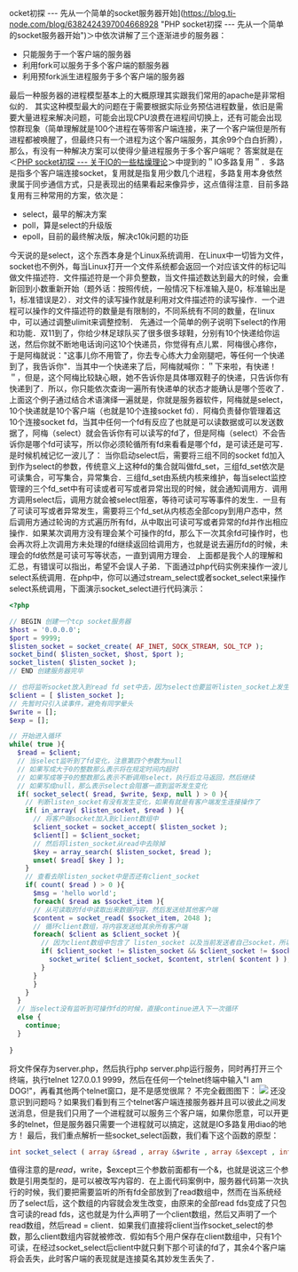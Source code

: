 ocket初探 --- 先从一个简单的socket服务器开始](https://blog.ti-node.com/blog/6382424397004668928 "PHP socket初探 --- 先从一个简单的socket服务器开始")＞中依次讲解了三个逐渐进步的服务器：
- 只能服务于一个客户端的服务器
- 利用fork可以服务于多个客户端的额服务器
- 利用预fork派生进程服务于多个客户端的服务器

最后一种服务器的进程模型基本上的大概原理其实跟我们常用的apache是非常相似的．
其实这种模型最大的问题在于需要根据实际业务预估进程数量，依旧是需要大量进程来解决问题，可能会出现CPU浪费在进程间切换上，还有可能会出现惊群现象（简单理解就是100个进程在等带客户端连接，来了一个客户端但是所有进程都被唤醒了，但最终只有一个进程为这个客户端服务，其余99个白白折腾），那么，有没有一种解决方案可以使得少量进程服务于多个客户端呢？
答案就是在＜[PHP socket初探 --- 关于IO的一些枯燥理论](https://blog.ti-node.com/blog/6389362802519179264 "PHP socket初探 --- 关于IO的一些枯燥理论")＞中提到的＂IO多路复用＂．多路是指多个客户端连接socket，复用就是指复用少数几个进程，多路复用本身依然隶属于同步通信方式，只是表现出的结果看起来像异步，这点值得注意．目前多路复用有三种常用的方案，依次是：
- select，最早的解决方案
- poll，算是select的升级版
- epoll，目前的最终解决版，解决c10k问题的功臣

今天说的是select，这个东西本身是个Linux系统调用．在Linux中一切皆为文件，socket也不例外，每当Linux打开一个文件系统都会返回一个对应该文件的标记叫做文件描述符．文件描述符是一个非负整数，当文件描述数达到最大的时候，会重新回到小数重新开始（题外话：按照传统，一般情况下标准输入是0，标准输出是1，标准错误是2）．对文件的读写操作就是利用对文件描述符的读写操作．一个进程可以操作的文件描述符的数量是有限制的，不同系统有不同的数量，在linux中，可以通过调整ulimit来调整控制．
先通过一个简单的例子说明下select的作用和功能．双11到了，你给少林足球队买了很多很多球鞋，分别有10个快递给你运送，然后你就不断地电话询问这10个快递员，你觉得有点儿累．阿梅很心疼你，于是阿梅就说："这事儿你不用管了，你去专心练大力金刚腿吧，等任何一个快递到了，我告诉你"．当其中一个快递来了后，阿梅就喊你：＂下来啦，有快递！＂，但是，这个阿梅比较缺心眼，她不告诉你是具体哪双鞋子的快递，只告诉你有快递到了．所以，你只能依次查询一遍所有快递单的状态才能确认是哪个签收了．
上面这个例子通过结合术语演绎一遍就是，你就是服务器软件，阿梅就是select，10个快递就是10个客户端（也就是10个连接socket fd）．阿梅负责替你管理着这10个连接socket fd，当其中任何一个fd有反应了也就是可以读数据或可以发送数据了，阿梅（select）就会告诉你有可以读写的fd了，但是阿梅（select）不会告诉你是哪个fd可读写，所以你必须轮循所有fd来看看是哪个fd，是可读还是可写．
是时候机械记忆一波儿了：
当你启动select后，需要将三组不同的socket fd加入到作为select的参数，传统意义上这种fd的集合就叫做fd_set，三组fd_set依次是可读集合，可写集合，异常集合．三组fd_set由系统内核来维护，每当select监控管理的三个fd_set中有可读或者可写或者异常出现的时候，就会通知调用方．调用方调用select后，调用方就会被select阻塞，等待可读可写等事件的发生．一旦有了可读可写或者异常发生，需要将三个fd_set从内核态全部copy到用户态中，然后调用方通过轮询的方式遍历所有fd，从中取出可读可写或者异常的fd并作出相应操作．如果某次调用方没有理会某个可操作的fd，那么下一次其余fd可操作时，也会再次将上次调用方未处理的fd继续返回给调用方，也就是说去遍历fd的时候，未理会的fd依然是可读可写等状态，一直到调用方理会．
上面都是我个人的理解和汇总，有错误可以指出，希望不会误人子弟．下面通过php代码实例来操作一波儿select系统调用．在php中，你可以通过stream_select或者socket_select来操作select系统调用，下面演示socket_select进行代码演示：
```php
<?php

// BEGIN 创建一个tcp socket服务器
$host = '0.0.0.0';
$port = 9999;
$listen_socket = socket_create( AF_INET, SOCK_STREAM, SOL_TCP );
socket_bind( $listen_socket, $host, $port );
socket_listen( $listen_socket );
// END 创建服务器完毕 

// 也将监听socket放入到read fd set中去，因为select也要监听listen_socket上发生事件
$client = [ $listen_socket ];
// 先暂时只引入读事件，避免有同学晕头
$write = [];
$exp = [];

// 开始进入循环
while( true ){
  $read = $client;
  // 当select监听到了fd变化，注意第四个参数为null
  // 如果写成大于0的整数那么表示将在规定时间内超时
  // 如果写成等于0的整数那么表示不断调用select，执行后立马返回，然后继续
  // 如果写成null，那么表示select会阻塞一直到监听发生变化
  if( socket_select( $read, $write, $exp, null ) > 0 ){
    // 判断listen_socket有没有发生变化，如果有就是有客户端发生连接操作了
    if( in_array( $listen_socket, $read ) ){
	  // 将客户端socket加入到client数组中
	  $client_socket = socket_accept( $listen_socket );
	  $client[] = $client_socket;
	  // 然后将listen_socket从read中去除掉
	  $key = array_search( $listen_socket, $read );
	  unset( $read[ $key ] );
	}
	// 查看去除listen_socket中是否还有client_socket
	if( count( $read ) > 0 ){
	  $msg = 'hello world';
	  foreach( $read as $socket_item ){
      // 从可读取的fd中读取出来数据内容，然后发送给其他客户端
      $content = socket_read( $socket_item, 2048 );
      // 循环client数组，将内容发送给其余所有客户端
      foreach( $client as $client_socket ){
        // 因为client数组中包含了 listen_socket 以及当前发送者自己socket，所以需要排除二者
        if( $client_socket != $listen_socket && $client_socket != $socket_item ){
          socket_write( $client_socket, $content, strlen( $content ) );
        }
      }
	  }
	}
  } 
  // 当select没有监听到可操作fd的时候，直接continue进入下一次循环
  else {
    continue;
  }
  
}
```
将文件保存为server.php，然后执行php server.php运行服务，同时再打开三个终端，执行telnet 127.0.0.1 9999，然后在任何一个telnet终端中输入"I am DOG!"，再看其他两个telnet窗口，是不是感觉很屌？
不完全截图图下：
![](http://static.ti-node.com/6389738812670476289)
还没意识到问题吗？如果我们看到有三个telnet客户端连接服务器并且可以彼此之间发送消息，但是我们只用了一个进程就可以服务三个客户端，如果你愿意，可以开更多的telnet，但是服务器只需要一个进程就可以搞定，这就是IO多路复用diao的地方！
最后，我们重点解析一些socket_select函数，我们看下这个函数的原型：
```php
int socket_select ( array &$read , array &$write , array &$except , int $tv_sec [, int $tv_usec = 0 ] )
```
值得注意的是$read，$write，$except三个参数前面都有一个&，也就是说这三个参数是引用类型的，是可以被改写内容的．在上面代码案例中，服务器代码第一次执行的时候，我们要把需要监听的所有fd全部放到了read数组中，然而在当系统经历了select后，这个数组的内容就会发生改变，由原来的全部read fds变成了只包含可读的read fds，这也就是为什么声明了一个client数组，然后又声明了一个read数组，然后read = client．如果我们直接将client当作socket_select的参数，那么client数组内容就被修改．假如有5个用户保存在client数组中，只有1个可读，在经过socket_select后client中就只剩下那个可读的fd了，其余4个客户端将会丢失，此时客户端的表现就是连接莫名其妙发生丢失了．

